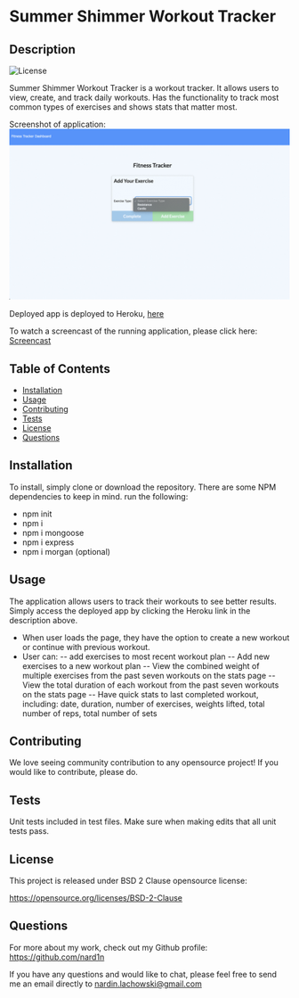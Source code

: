 # Summer Shimmer Workout Tracker

## Description
![License](https://img.shields.io/badge/License-BSD%202--Clause-blue.svg)

Summer Shimmer Workout Tracker is a workout tracker. It allows users to view, create, and track daily workouts. Has the functionality to track most common types of exercises and shows stats that matter most.

Screenshot of application:
![Screenshot](./public/images/summershimmer.gif)

Deployed app is deployed to Heroku, [here](https://...herokuapp.com/)

To watch a screencast of the running application, please click here: [Screencast](...)

## Table of Contents

* [Installation](#Installation)
* [Usage](#Usage)
* [Contributing](#Contributing)
* [Tests](#Tests)
* [License](#License)
* [Questions](#Questions)

## Installation
To install, simply clone or download the repository. There are some NPM dependencies to keep in mind. 
run the following:
- npm init
- npm i
- npm i mongoose
- npm i express
- npm i morgan (optional)

## Usage
The application allows users to track their workouts to see better results. Simply access the deployed app by clicking the Heroku link in the description above.

- When user loads the page, they have the option to create a new workout or continue with previous workout.
- User can:
-- add exercises to most recent workout plan
-- Add new exercises to a new workout plan
-- View the combined weight of multiple exercises from the past seven workouts on the stats page
-- View the total duration of each workout from the past seven workouts on the stats page
-- Have quick stats to last completed workout, including: date, duration, number of exercises, weights lifted, total number of reps, total number of sets


## Contributing
We love seeing community contribution to any opensource project! If you would like to contribute, please do.

## Tests
Unit tests included in test files. Make sure when making edits that all unit tests pass.

## License
This project is released under BSD 2 Clause opensource license:

https://opensource.org/licenses/BSD-2-Clause

## Questions
For more about my work, check out my Github profile: https://github.com/nard1n

If you have any questions and would like to chat, please feel free to send me an email directly to nardin.lachowski@gmail.com